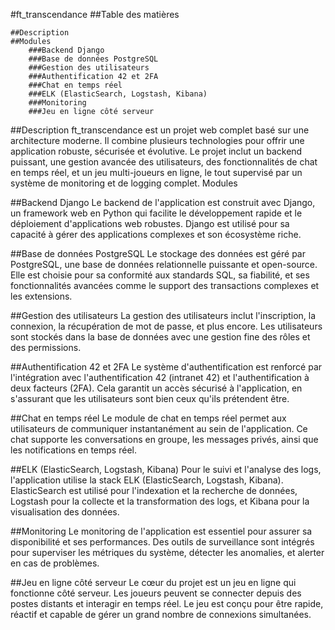 #ft_transcendance
##Table des matières

    ##Description
    ##Modules
        ###Backend Django
        ###Base de données PostgreSQL
        ###Gestion des utilisateurs
        ###Authentification 42 et 2FA
        ###Chat en temps réel
        ###ELK (ElasticSearch, Logstash, Kibana)
        ###Monitoring
        ###Jeu en ligne côté serveur

##Description
ft_transcendance est un projet web complet basé sur une architecture moderne. Il combine plusieurs technologies pour offrir une application robuste, sécurisée et évolutive. Le projet inclut un backend puissant, une gestion avancée des utilisateurs, des fonctionnalités de chat en temps réel, et un jeu multi-joueurs en ligne, le tout supervisé par un système de monitoring et de logging complet.
Modules

##Backend Django
Le backend de l'application est construit avec Django, un framework web en Python qui facilite le développement rapide et le déploiement d'applications web robustes. Django est utilisé pour sa capacité à gérer des applications complexes et son écosystème riche.

##Base de données PostgreSQL
Le stockage des données est géré par PostgreSQL, une base de données relationnelle puissante et open-source. Elle est choisie pour sa conformité aux standards SQL, sa fiabilité, et ses fonctionnalités avancées comme le support des transactions complexes et les extensions.

##Gestion des utilisateurs
La gestion des utilisateurs inclut l'inscription, la connexion, la récupération de mot de passe, et plus encore. Les utilisateurs sont stockés dans la base de données avec une gestion fine des rôles et des permissions.

##Authentification 42 et 2FA
Le système d'authentification est renforcé par l'intégration avec l'authentification 42 (intranet 42) et l'authentification à deux facteurs (2FA). Cela garantit un accès sécurisé à l'application, en s'assurant que les utilisateurs sont bien ceux qu'ils prétendent être.

##Chat en temps réel
Le module de chat en temps réel permet aux utilisateurs de communiquer instantanément au sein de l'application. Ce chat supporte les conversations en groupe, les messages privés, ainsi que les notifications en temps réel.

##ELK (ElasticSearch, Logstash, Kibana)
Pour le suivi et l'analyse des logs, l'application utilise la stack ELK (ElasticSearch, Logstash, Kibana). ElasticSearch est utilisé pour l'indexation et la recherche de données, Logstash pour la collecte et la transformation des logs, et Kibana pour la visualisation des données.

##Monitoring
Le monitoring de l'application est essentiel pour assurer sa disponibilité et ses performances. Des outils de surveillance sont intégrés pour superviser les métriques du système, détecter les anomalies, et alerter en cas de problèmes.

##Jeu en ligne côté serveur
Le cœur du projet est un jeu en ligne qui fonctionne côté serveur. Les joueurs peuvent se connecter depuis des postes distants et interagir en temps réel. Le jeu est conçu pour être rapide, réactif et capable de gérer un grand nombre de connexions simultanées.
